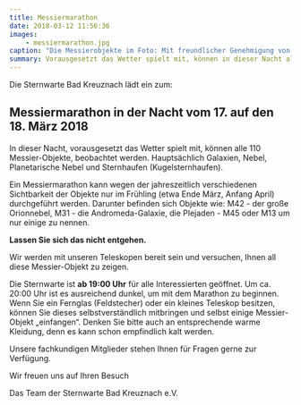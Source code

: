 ```yaml
---
title: Messiermarathon
date: 2018-03-12 11:56:36
images: 
    - messiermarathon.jpg
caption: "Die Messierobjekte im Foto: Mit freundlicher Genehmigung von Mehmet Ergün"
summary: Vorausgesetzt das Wetter spielt mit, können in dieser Nacht alle 110 Messier-Objekte beobachtet werden.
---
```

Die Sternwarte Bad Kreuznach lädt ein zum:

## Messiermarathon in der Nacht vom 17. auf den 18. März 2018

In dieser Nacht, vorausgesetzt das Wetter spielt mit, können alle 110 Messier-Objekte, beobachtet werden. Hauptsächlich Galaxien, Nebel, Planetarische Nebel und Sternhaufen (Kugelsternhaufen).

Ein Messiermarathon kann wegen der jahreszeitlich verschiedenen Sichtbarkeit der Objekte nur im Frühling (etwa Ende März, Anfang April) durchgeführt werden. Darunter befinden sich Objekte wie: M42 - der große Orionnebel, M31 - die Andromeda-Galaxie, die Plejaden - M45 oder M13 um nur einige zu nennen.

**Lassen Sie sich das nicht entgehen.**

Wir werden mit unseren Teleskopen bereit sein und versuchen, Ihnen all diese Messier-Objekt zu zeigen.

Die Sternwarte ist **ab 19:00 Uhr** für alle Interessierten geöffnet. Um ca. 20:00 Uhr ist es ausreichend dunkel, um mit dem Marathon zu beginnen. Wenn Sie ein Fernglas (Feldstecher) oder ein kleines Teleskop besitzen, können Sie dieses selbstverständlich mitbringen und selbst einige Messier-Objekt „einfangen“. Denken Sie bitte auch an entsprechende warme Kleidung, denn es kann schon empfindlich kalt werden.

Unsere fachkundigen Mitglieder stehen Ihnen für Fragen gerne zur Verfügung.



Wir freuen uns auf Ihren Besuch

Das Team der Sternwarte Bad Kreuznach e.V.
